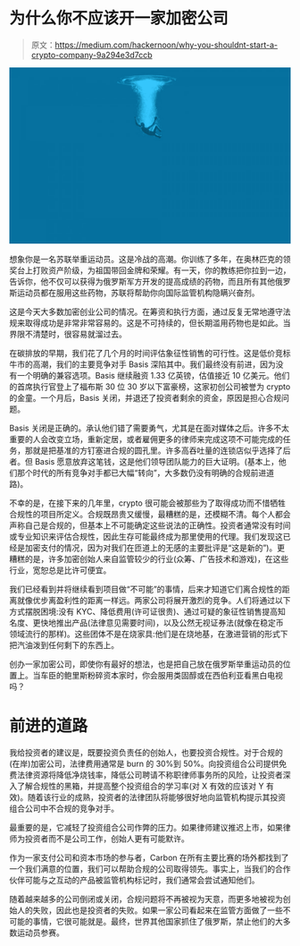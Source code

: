# 为什么你不应该开一家加密公司

> 原文：<https://medium.com/hackernoon/why-you-shouldnt-start-a-crypto-company-9a294e3d7ccb>

![](img/06c20daaa5ed98d73745ed703a53ae76.png)

想象你是一名苏联举重运动员。这是冷战的高潮。你训练了多年，在奥林匹克的领奖台上打败资产阶级，为祖国带回金牌和荣耀。有一天，你的教练把你拉到一边，告诉你，他不仅可以获得为俄罗斯军方开发的提高成绩的药物，而且所有其他俄罗斯运动员都在服用这些药物，苏联将帮助你向国际监管机构隐瞒兴奋剂。

这是今天大多数加密创业公司的情况。在筹资和执行方面，通过反复无常地遵守法规来取得成功是非常非常容易的。这是不可持续的，但长期滥用药物也是如此。当界限不清楚时，很容易就溜过去。

在碳排放的早期，我们花了几个月的时间评估象征性销售的可行性。这是低价竞标牛市的高潮，我们的主要竞争对手 Basis 深陷其中。我们最终没有前进，因为没有一个明确的兼容选项。Basis 继续融资 1.33 亿英镑，估值接近 10 亿美元。他们的首席执行官登上了福布斯 30 位 30 岁以下富豪榜，这家初创公司被誉为 crypto 的金童。一个月后，Basis 关闭，并退还了投资者剩余的资金，原因是担心合规问题。

Basis 关闭是正确的。承认他们错了需要勇气，尤其是在面对媒体之后。许多不太重要的人会改变立场，重新定居，或者雇佣更多的律师来完成这项不可能完成的任务，那就是把基准的方钉塞进合规的圆孔里。许多高吞吐量的连锁店似乎选择了后者。但 Basis 愿意放弃这笔钱，这是他们领导团队能力的巨大证明。(基本上，他们那个时代的所有竞争对手都已大幅“转向”，大多数仍没有明确的合规前进道路)。

不幸的是，在接下来的几年里，crypto 很可能会被那些为了取得成功而不惜牺牲合规性的项目所定义。合规既昂贵又缓慢，最糟糕的是，还模糊不清。每个人都会声称自己是合规的，但基本上不可能确定这些说法的正确性。投资者通常没有时间或专业知识来评估合规性，因此生存可能最终成为那里使用的代理。我们发现这已经是加密支付的情况，因为对我们在匝道上的无感的主要批评是“这是新的”)。更糟糕的是，许多加密创始人来自监管较少的行业(众筹、广告技术和游戏)，在这些行业，宽恕总是比许可便宜。

我们已经看到并将继续看到项目做“不可能”的事情，后来才知道它们离合规性的距离就像优步离盈利性的距离一样远。两家公司将展开激烈的竞争。人们将通过以下方式摆脱困境:没有 KYC、降低费用(许可证很贵)、通过可疑的象征性销售提高知名度、更快地推出产品(法律意见需要时间)，以及公然无视证券法(就像在稳定币领域流行的那样)。这些团体不是在烧家具:他们是在烧地基，在激进营销的形式下把汽油泼到任何剩下的东西上。

创办一家加密公司，即使你有最好的想法，也是把自己放在俄罗斯举重运动员的位置上。当车臣的鲍里斯粉碎资本家时，你会服用类固醇或在西伯利亚看黑白电视吗？

# 前进的道路

我给投资者的建议是，既要投资负责任的创始人，也要投资合规性。对于合规的(在岸)加密公司，法律费用通常是 burn 的 30%到 50%。向投资组合公司提供免费法律资源将降低净烧钱率，降低公司聘请不称职律师事务所的风险，让投资者深入了解合规性的黑箱，并提高整个投资组合的学习率(对 X 有效的应该对 Y 有效)。随着该行业的成熟，投资者的法律团队将能够很好地向监管机构提示其投资组合公司中不合规的竞争对手。

最重要的是，它减轻了投资组合公司作弊的压力。如果律师建议推迟上市，如果律师为投资者而不是公司工作，创始人更有可能默许。

作为一家支付公司和资本市场的参与者，Carbon 在所有主要比赛的场外都找到了一个我们满意的位置，我们可以帮助合规的公司取得领先。事实上，当我们的合作伙伴可能与之互动的产品被监管机构标记时，我们通常会尝试通知他们。

随着越来越多的公司倒闭或关闭，合规问题将不再被视为天意，而更多地被视为创始人的失败，因此也是投资者的失败。如果一家公司看起来在监管方面做了一些不可能的事情，它很可能就是。最终，世界其他国家抓住了俄罗斯，禁止他们的大多数运动员参赛。